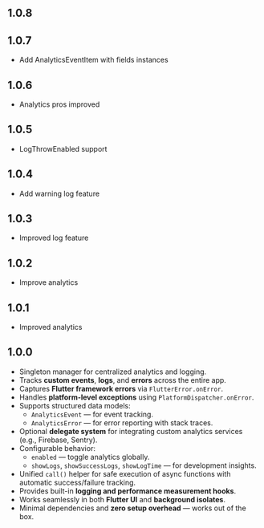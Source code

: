 ## 1.0.8

## 1.0.7

* Add AnalyticsEventItem with fields instances

## 1.0.6

* Analytics pros improved

## 1.0.5

* LogThrowEnabled support

## 1.0.4

- Add warning log feature

## 1.0.3

- Improved log feature

## 1.0.2

- Improve analytics

## 1.0.1

- Improved analytics

## 1.0.0

- Singleton manager for centralized analytics and logging.
- Tracks **custom events**, **logs**, and **errors** across the entire app.
- Captures **Flutter framework errors** via `FlutterError.onError`.
- Handles **platform-level exceptions** using `PlatformDispatcher.onError`.
- Supports structured data models:
    - `AnalyticsEvent` — for event tracking.
    - `AnalyticsError` — for error reporting with stack traces.
- Optional **delegate system** for integrating custom analytics services (e.g., Firebase, Sentry).
- Configurable behavior:
    - `enabled` — toggle analytics globally.
    - `showLogs`, `showSuccessLogs`, `showLogTime` — for development insights.
- Unified `call()` helper for safe execution of async functions with automatic success/failure
  tracking.
- Provides built-in **logging and performance measurement hooks**.
- Works seamlessly in both **Flutter UI** and **background isolates**.
- Minimal dependencies and **zero setup overhead** — works out of the box.


